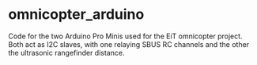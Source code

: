 # omnicopter_arduino

Code for the two Arduino Pro Minis used for the EiT omnicopter project. Both act as I2C slaves, with one relaying SBUS RC channels and the other the ultrasonic rangefinder distance.
